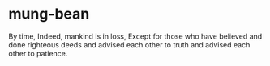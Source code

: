 mung-bean
=========

By time,
Indeed, mankind is in loss,
Except for those who have believed and done righteous deeds and advised each other to truth and advised each other to patience.
